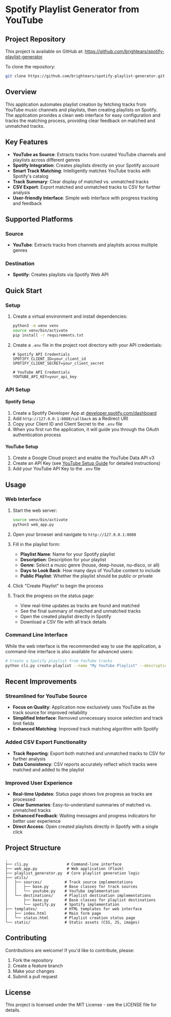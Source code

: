 # Spotify Playlist Generator from YouTube

## Project Repository

This project is available on GitHub at: https://github.com/brightears/spotify-playlist-generator

To clone the repository:
```bash
git clone https://github.com/brightears/spotify-playlist-generator.git
```

## Overview

This application automates playlist creation by fetching tracks from YouTube music channels and playlists, then creating playlists on Spotify. The application provides a clean web interface for easy configuration and tracks the matching process, providing clear feedback on matched and unmatched tracks.

## Key Features

- **YouTube as Source**: Extracts tracks from curated YouTube channels and playlists across different genres
- **Spotify Integration**: Creates playlists directly on your Spotify account
- **Smart Track Matching**: Intelligently matches YouTube tracks with Spotify's catalog
- **Track Summary**: Clear display of matched vs. unmatched tracks
- **CSV Export**: Export matched and unmatched tracks to CSV for further analysis
- **User-friendly Interface**: Simple web interface with progress tracking and feedback

## Supported Platforms

### Source
- **YouTube**: Extracts tracks from channels and playlists across multiple genres

### Destination
- **Spotify**: Creates playlists via Spotify Web API

## Quick Start

### Setup
1. Create a virtual environment and install dependencies:
   ```bash
   python3 -m venv venv
   source venv/bin/activate
   pip install -r requirements.txt
   ```

2. Create a `.env` file in the project root directory with your API credentials:
   ```
   # Spotify API Credentials
   SPOTIFY_CLIENT_ID=your_client_id
   SPOTIFY_CLIENT_SECRET=your_client_secret
   
   # YouTube API Credentials
   YOUTUBE_API_KEY=your_api_key
   ```

### API Setup

#### Spotify Setup
1. Create a Spotify Developer App at [developer.spotify.com/dashboard](https://developer.spotify.com/dashboard)
2. Add `http://127.0.0.1:8888/callback` as a Redirect URI
3. Copy your Client ID and Client Secret to the `.env` file
4. When you first run the application, it will guide you through the OAuth authentication process

#### YouTube Setup
1. Create a Google Cloud project and enable the YouTube Data API v3
2. Create an API Key (see [YouTube Setup Guide](docs/youtube_setup.md) for detailed instructions)
3. Add your YouTube API Key to the `.env` file

## Usage

### Web Interface

1. Start the web server:
   ```bash
   source venv/bin/activate
   python3 web_app.py
   ```

2. Open your browser and navigate to `http://127.0.0.1:8080`

3. Fill in the playlist form:
   - **Playlist Name**: Name for your Spotify playlist
   - **Description**: Description for your playlist
   - **Genre**: Select a music genre (house, deep-house, nu-disco, or all)
   - **Days to Look Back**: How many days of YouTube content to include
   - **Public Playlist**: Whether the playlist should be public or private

4. Click "Create Playlist" to begin the process

5. Track the progress on the status page:
   - View real-time updates as tracks are found and matched
   - See the final summary of matched and unmatched tracks
   - Open the created playlist directly in Spotify
   - Download a CSV file with all track details

### Command Line Interface

While the web interface is the recommended way to use the application, a command-line interface is also available for advanced users:

```bash
# Create a Spotify playlist from YouTube tracks
python cli.py create-playlist --name "My YouTube Playlist" --description "Great tracks from YouTube" --genre "house" --days 7
```

## Recent Improvements

### Streamlined for YouTube Source
- **Focus on Quality**: Application now exclusively uses YouTube as the track source for improved reliability
- **Simplified Interface**: Removed unnecessary source selection and track limit fields
- **Enhanced Matching**: Improved track matching algorithm with Spotify

### Added CSV Export Functionality
- **Track Reporting**: Export both matched and unmatched tracks to CSV for further analysis
- **Data Consistency**: CSV reports accurately reflect which tracks were matched and added to the playlist

### Improved User Experience
- **Real-time Updates**: Status page shows live progress as tracks are processed
- **Clear Summaries**: Easy-to-understand summaries of matched vs. unmatched tracks
- **Enhanced Feedback**: Waiting messages and progress indicators for better user experience
- **Direct Access**: Open created playlists directly in Spotify with a single click

## Project Structure

```
.
├── cli.py                 # Command-line interface
├── web_app.py             # Web application (Flask)
├── playlist_generator.py  # Core playlist generation logic
├── utils/
│   ├── sources/          # Track source implementations
│   │   ├── base.py       # Base classes for track sources
│   │   └── youtube.py    # YouTube implementation
│   └── destinations/     # Playlist destination implementations
│       ├── base.py       # Base classes for playlist destinations
│       └── spotify.py    # Spotify implementation
├── templates/            # HTML templates for web interface
│   ├── index.html        # Main form page
│   └── status.html       # Playlist creation status page
└── static/               # Static assets (CSS, JS, images)
```

## Contributing

Contributions are welcome! If you'd like to contribute, please:

1. Fork the repository
2. Create a feature branch
3. Make your changes
4. Submit a pull request

## License

This project is licensed under the MIT License - see the LICENSE file for details.

<!-- explainer: Updated README to reflect streamlined application with YouTube as exclusive source, added sections for recent improvements, and included clear user instructions -->